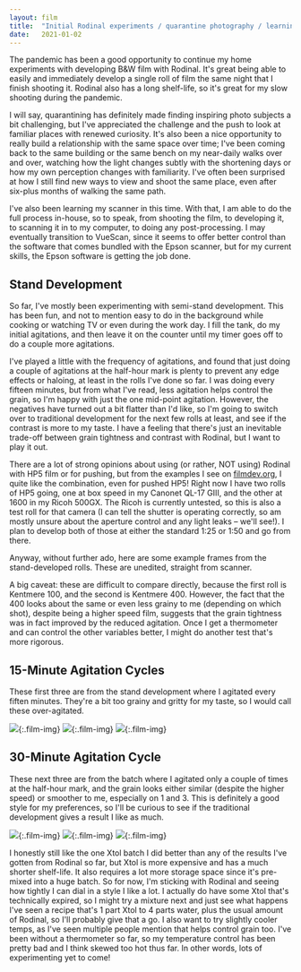 ```yaml
---
layout: film
title:  "Initial Rodinal experiments / quarantine photography / learning to scan"
date:   2021-01-02
---
```


The pandemic has been a good opportunity to continue my home experiments with developing B&W film
with Rodinal. It's great being able to easily and immediately develop a single roll of film the same
night that I finish shooting it. Rodinal also has a long shelf-life, so it's great for my slow
shooting during the pandemic.

I will say, quarantining has definitely made finding inspiring photo subjects a bit challenging,
but I've appreciated the challenge and the push to look at familiar places with renewed curiosity.
It's also been a nice opportunity to really build a relationship with the same space over time; I've been
coming back to the same building or the same bench on my near-daily walks over and over,
watching how the light changes subtly with the shortening days or how my own perception changes with
familiarity. I've often been surprised at how I still find new ways to view and shoot the same
place, even after six-plus months of walking the same path.

I've also been learning my scanner in this time. With that, I am able to do the full process in-house,
so to speak, from shooting the film, to developing it, to scanning it in to my computer, to doing any
post-processing. I may eventually transition to VueScan, since it seems to offer better control than
the software that comes bundled with the Epson scanner, but for my current skills, the Epson software
is getting the job done.

## Stand Development

So far, I've mostly been experimenting with semi-stand development. This has been fun, and not to mention
easy to do in the background while cooking or watching TV or even during the work day. I fill the tank, do
my initial agitations, and then leave it on the counter until my timer goes off to do a couple more agitations.

I've played a little with the frequency of agitations, and found that just doing a couple of agitations
at the half-hour mark is plenty to prevent any edge effects or haloing, at least in the rolls I've done so far.
I was doing every fifteen minutes, but from what I've read, less agitation helps control the grain, so I'm
happy with just the one mid-point agitation. However, the negatives have turned out a bit flatter than I'd like, so I'm going
to switch over to traditional development for the next few rolls at least, and see if the contrast is more to my taste.
I have a feeling that there's just an inevitable trade-off between grain tightness and contrast with Rodinal,
but I want to play it out.

There are a lot of strong opinions about using (or rather, NOT using) Rodinal with HP5 film or for pushing,
but from the examples I see on [filmdev.org](https://filmdev.org/recipe/finder/?find=hp5+in+rodinal),
I quite like the combination, even for pushed HP5! Right now I have two rolls
of HP5 going, one at box speed in my Canonet QL-17 GIII, and the other at 1600 in my Ricoh 500GX.
The Ricoh is currently untested, so this is also a test roll for that camera (I can tell the shutter is operating
correctly, so am mostly unsure about the aperture control and any light leaks – we'll see!). I plan to develop
both of those at either the standard 1:25 or 1:50 and go from there.

Anyway, without further ado, here are some example frames from the stand-developed rolls. These are unedited, straight from scanner.

A big caveat: these are difficult to compare directly, because the first roll is Kentmere 100, and the second is Kentmere 400. However,
the fact that the 400 looks about the same or even less grainy to me (depending on which shot), despite being a higher speed film, suggests that the grain
tightness was in fact improved by the reduced agitation. Once I get a thermometer and can control the other variables better,
I might do another test that's more rigorous.

## 15-Minute Agitation Cycles

These first three are from the stand development where I agitated every fiften minutes. They're a bit too
grainy and gritty for my taste, so I would call these over-agitated.

![](/assets/images/film/rodinal_comparisons_1.jpg){:.film-img}
![](/assets/images/film/rodinal_comparisons_2.jpg){:.film-img}
![](/assets/images/film/rodinal_comparisons_3.jpg){:.film-img}

## 30-Minute Agitation Cycle

These next three are from the batch where I agitated only a couple of times at the half-hour mark, and the grain looks
either similar (despite the higher speed) or smoother to me, especially on 1 and 3. This is definitely a good style
for my preferences, so I'll be curious to see if the traditional development gives a result I like as much.

![](/assets/images/film/rodinal_comparisons_4.jpg){:.film-img}
![](/assets/images/film/rodinal_comparisons_5.jpg){:.film-img}
![](/assets/images/film/rodinal_comparisons_6.jpg){:.film-img}

I honestly still like the one Xtol batch I did better than any of the results I've gotten from Rodinal so far,
but Xtol is more expensive and has a much shorter shelf-life. It also requires a lot more storage space since
it's pre-mixed into a huge batch. So for now, I'm sticking with Rodinal and seeing how tightly I can dial in
a style I like a lot. I actually do have some Xtol that's technically expired, so I might try a mixture next
and just see what happens I've seen a recipe that's 1 part Xtol to 4 parts water, plus the usual amount of Rodinal,
so I'll probably give that a go. I also want to try slightly cooler temps, as I've seen multiple people mention
that helps control grain too. I've been without a thermometer so far, so my temperature control has been pretty
bad and I think skewed too hot thus far. In other words, lots of experimenting yet to come!
